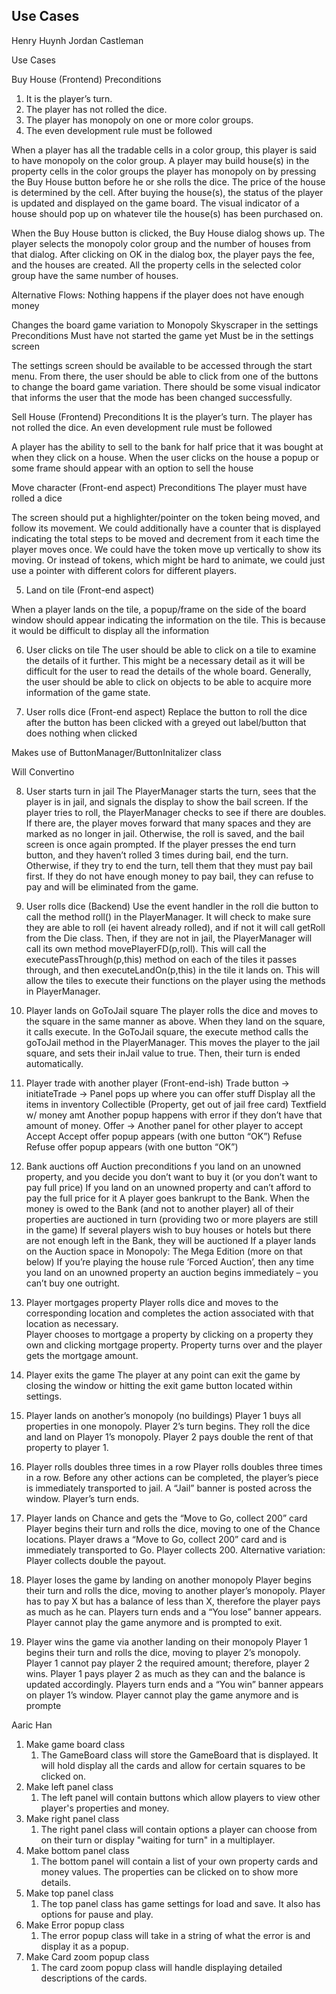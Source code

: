 ## Use Cases

Henry Huynh
Jordan Castleman

Use Cases

Buy House (Frontend)
Preconditions
1. It is the player’s turn.
2. The player has not rolled the dice.
3. The player has monopoly on one or more color groups.
4. The even development rule must be followed

When a player has all the tradable cells in a color group, this player is said to have monopoly on the color group. A player may build house(s) in the property cells in the color groups the player has monopoly on by pressing the Buy House button before he or she rolls the dice. The price of the house is determined by the cell. After buying the house(s), the status of the player is updated and displayed on the game board. The visual indicator of a house should pop up on whatever tile the house(s) has been purchased on.

When the Buy House button is clicked, the Buy House dialog shows up. The player selects the monopoly color group and the number of houses from that dialog. After clicking on OK in the dialog box, the player pays the fee, and the houses are created. All the property cells in the selected color group have the same number of houses.

Alternative Flows: Nothing happens if the player does not have enough money

Changes the board game variation to Monopoly Skyscraper in the settings
Preconditions
Must have not started the game yet
Must be in the settings screen

The settings screen should be available to be accessed through the start menu. From there, the user should be able to click from one of the buttons to change the board game variation. There should be some visual indicator that informs the user that the mode has been changed successfully.

Sell House (Frontend)
Preconditions
It is the player’s turn.
The player has not rolled the dice.
An even development rule must be followed

A player has the ability to sell to the bank for half price that it was bought at when they click on a house. When the user clicks on the house a popup or some frame should appear with an option to sell the house


Move character (Front-end aspect)
Preconditions
The player must have rolled a dice

The screen should put a highlighter/pointer on the token being moved, and follow its movement. We could additionally have a counter that is displayed indicating the total steps to be moved and decrement from it each time the player moves once. We could have the token move up vertically to show its moving. Or instead of tokens, which might be hard to animate, we could just use a pointer with different colors for different players.


5. Land on tile (Front-end aspect)

When a player lands on the tile, a popup/frame on the side of the board window should appear indicating the information on the tile. This is because it would be difficult to display all the information


6. User clicks on tile
   The user should be able to click on a tile to examine the details of it further. This might be a necessary detail as it will be difficult for the user to read the details of the whole board. Generally, the user should be able to click on objects to be able to acquire more information of the game state.


7. User rolls dice (Front-end aspect)
   Replace the button to roll the dice after the button has been clicked with a greyed out label/button that does nothing when clicked

Makes use of ButtonManager/ButtonInitalizer class


Will Convertino

8. User starts turn in jail
   The PlayerManager starts the turn, sees that the player is in jail, and signals the display to show the bail screen. If the player tries to roll, the PlayerManager checks to see if there are doubles. If there are, the player moves forward that many spaces and they are marked as no longer in jail. Otherwise, the roll is saved, and the bail screen is once again prompted. If the player presses the end turn button, and they haven’t rolled 3 times during bail, end the turn. Otherwise, if they try to end the turn, tell them that they must pay bail first. If they do not have enough money to pay bail, they can refuse to pay and will be eliminated from the game.
9. User rolls dice (Backend)
   Use the event handler in the roll die button to call the method roll() in the PlayerManager. It will check to make sure they are able to roll (ei havent already rolled), and if not it will call getRoll from the Die class. Then, if they are not in jail, the PlayerManager will call its own method movePlayerFD(p,roll). This will call the executePassThrough(p,this) method on each of the tiles it passes through, and then executeLandOn(p,this) in the tile it lands on. This will allow the tiles to execute their functions on the player using the methods in PlayerManager.

10. Player lands on GoToJail square
    The player rolls the dice and moves to the square in the same manner as above. When they land on the square, it calls execute. In the GoToJail square, the execute method calls the goToJail method in the PlayerManager. This moves the player to the jail square, and sets their inJail value to true. Then, their turn is ended automatically.


11. Player trade with another player (Front-end-ish)
    Trade button -> initiateTrade
    -> Panel pops up where you can offer stuff
    Display all the items in inventory
    Collectible (Property, get out of jail free card)
    Textfield w/ money amt
    Another popup happens with error if they don’t have that amount of money.
    Offer
    -> Another panel for other player to accept
    Accept
    Accept offer popup appears (with one button “OK”)
    Refuse
    Refuse offer popup appears (with one button “OK”)

12. Bank auctions off
     Auction preconditions
     f you land on an unowned property, and you decide you don’t want to buy it (or you don’t want to pay full price)
     If you land on an unowned property and can’t afford to pay the full price for it
     A player goes bankrupt to the Bank. When the money is owed to the Bank (and not to another player) all of their properties are auctioned in turn (providing two or more players are still in the game)
     If several players wish to buy houses or hotels but there are not enough left in the Bank, they will be auctioned
     If a player lands on the Auction space in Monopoly: The Mega Edition (more on that below)
     If you’re playing the house rule ‘Forced Auction’, then any time you land on an unowned property an auction begins immediately – you can’t buy one outright.

13. Player mortgages property
    Player rolls dice and moves to the corresponding location and completes the action associated with that location as necessary.  
    Player chooses to mortgage a property by clicking on a property they own and clicking mortgage property.
    Property turns over and the player gets the mortgage amount.

14. Player exits the game
    The player at any point can exit the game by closing the window or hitting the exit game button located within settings.

15. Player lands on another’s monopoly (no buildings)
    Player 1 buys all properties in one monopoly.
    Player 2’s turn begins.  They roll the dice and land on Player 1’s monopoly.
    Player 2 pays double the rent of that property to player 1.

16. Player rolls doubles three times in a row
    Player rolls doubles three times in a row.
    Before any other actions can be completed, the player’s piece is immediately transported to jail.
    A “Jail” banner is posted across the window.
    Player’s turn ends.

17. Player lands on Chance and gets the “Move to Go, collect 200” card
    Player begins their turn and rolls the dice, moving to one of the Chance locations.
    Player draws a “Move to Go, collect 200” card and is immediately transported to Go.
    Player collects 200.
    Alternative variation: Player collects double the payout.

18. Player loses the game by landing on another monopoly
    Player begins their turn and rolls the dice, moving to another player’s monopoly.
    Player has to pay X but has a balance of less than X, therefore the player pays as much as he can.
    Players turn ends and a “You lose” banner appears.
    Player cannot play the game anymore and is prompted to exit.

19. Player wins the game via another landing on their monopoly
    Player 1 begins their turn and rolls the dice, moving to player 2’s monopoly.
    Player 1 cannot pay player 2 the required amount; therefore, player 2 wins.
    Player 1 pays player 2 as much as they can and the balance is updated accordingly.
    Players turn ends and a “You win” banner appears on player 1’s window.
    Player cannot play the game anymore and is prompte

Aaric Han

1. Make game board class
    1. The GameBoard class will store the GameBoard that is displayed. It will hold display all the cards and allow for certain squares to be clicked on.
2. Make left panel class
    1. The left panel will contain buttons which allow players to view other player's properties and money.
3. Make right panel class
    1. The right panel class will contain options a player can choose from on their turn or display "waiting for turn" in a multiplayer.
4. Make bottom panel class
    1. The bottom panel will contain a list of your own property cards and money values. The properties can be clicked on to show more details.
5. Make top panel class
    1. The top panel class has game settings for load and save. It also has options for pause and play.
6. Make Error popup class
    1. The error popup class will take in a string of what the error is and display it as a popup.
7. Make Card zoom popup class
    1. The card zoom popup class will handle displaying detailed descriptions of the cards.
